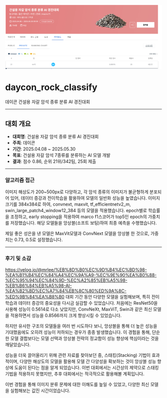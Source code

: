![image](daycon.png)
# daycon_rock_classify
데이콘 건설용 자갈 암석 종류 분류 AI 경진대회

---

## 대회 개요
- **대회명**: 건설용 자갈 암석 종류 분류 AI 경진대회
- **주최**: 데이콘
- **기간**: 2025.04.08 ~ 2025.05.30
- **목표**: 건설용 자갈 암석 7종류를 분류하는 AI 모델 개발
- **결과**: 점수 0.86, 순위 21위/342팀, 25회 제출

---


### 알고리즘 접근
이미지 해상도가 200~500px로 다양하고, 각 암석 종류의 이미지가 불균형하게 분포되어 있어, 데이터 증강과 전이학습을 활용하여 모델의 일반화 성능을 높였습니다. 이미지 크기를 384x384로 하여, convnext, maxvit, tf_efficientnetv2_m, swin_large_patch4_window12_384 등의 모델을 적용했습니다.
epoch별로 학습률을 조정하고, early stopping을 적용하여 marco f1스코어가 top5인 epoch의 가중치를 저장했습니다.
해당 모델들을 앙상블(소프트 보팅)하여 최종 예측을 수행했습니다.

제일 좋은 성은을 낸 모델은 MaxVit모델과 ConvNext 모델을 앙상블 한 것으로, 가중치는 0.73, 0.5로 설정했습니다.

---

### 후기 및 소감
https://velog.io/@mrlee/%EB%8D%B0%EC%9D%B4%EC%BD%98-%EA%B1%B4%EC%84%A4%EC%9A%A9-%EC%9E%90%EA%B0%88-%EC%95%94%EC%84%9D-%EC%A2%85%EB%A5%98-%EB%B6%84%EB%A5%98-AI-%EA%B2%BD%EC%A7%84%EB%8C%80%ED%9A%8C-%ED%9B%84%EA%B8%B0
대회 기간 동안 다양한 모델을 실험해보며, 특히 전이 학습과 데이터 증강의 중요성을 다시금 실감할 수 있었습니다.
처음에는 ResNet50을 사용해 성능이 0.5614로 다소 낮았지만, ConvNeXt, MaxViT, Swin과 같은 최신 모델을 적용하면서 성능을 0.8566까지 크게 향상시킬 수 있었습니다.

하지만 유사한 구조의 모델들을 여러 번 시도하다 보니, 앙상블을 통해 더 높은 성능을 기대했음에도 오히려 성능이 저하되는 경우가 종종 발생했습니다. 이 경험을 통해, 단순한 모델 결합보다는 모델 선택과 앙상블 전략의 정교함이 성능 향상에 핵심이라는 것을 깨달았습니다.

성능을 더욱 끌어올리기 위해 관련 자료를 찾아보던 중, 스태킹(Stacking) 기법이 효과적이며, 다양한 해상도의 모델을 활용해 모델 간 다양성을 확보하는 것이 앙상블 성능 향상에 도움이 된다는 점을 알게 되었습니다. 이번 대회에서는 시간상의 제약으로 스태킹 기법을 적용하지 못했지만, 추후 대회에서는 적극적으로 활용해볼 계획입니다.

이번 경험을 통해 이미지 분류 문제에 대한 이해도를 높일 수 있었고, 다양한 최신 모델을 실험해보는 값진 시간이었습니다.


